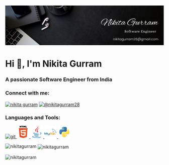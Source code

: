 ![logo](https://github.com/nikitagurram/nikitagurram/blob/main/Black%20Minimalist%20Corporate%20Professional%20Profile%20LinkedIn%20Banner%20(1).png)
<h1 align="left">Hi 👋, I'm Nikita Gurram</h1>
<h3 align="left">A passionate Software Engineer from India</h3>

<h3 align="left">Connect with me:</h3>
<p align="left">
<a href="https://linkedin.com/in/nikita gurram" target="blank"><img align="center" src="https://raw.githubusercontent.com/rahuldkjain/github-profile-readme-generator/master/src/images/icons/Social/linked-in-alt.svg" alt="nikita gurram" height="30" width="40" /></a>
<a href="https://www.hackerrank.com/@nikitagurram28" target="blank"><img align="center" src="https://raw.githubusercontent.com/rahuldkjain/github-profile-readme-generator/master/src/images/icons/Social/hackerrank.svg" alt="@nikitagurram28" height="30" width="40" /></a>
</p>

<h3 align="left">Languages and Tools:</h3>
<p align="left">  <a href="https://git-scm.com/" target="_blank" rel="noreferrer"> <img src="https://www.vectorlogo.zone/logos/git-scm/git-scm-icon.svg" alt="git" width="40" height="40"/> </a> <a href="https://www.w3.org/html/" target="_blank" rel="noreferrer"> <img src="https://raw.githubusercontent.com/devicons/devicon/master/icons/html5/html5-original-wordmark.svg" alt="html5" width="40" height="40"/> </a> <a href="https://www.java.com" target="_blank" rel="noreferrer"> <img src="https://raw.githubusercontent.com/devicons/devicon/master/icons/java/java-original.svg" alt="java" width="40" height="40"/> </a> <a href="https://www.mysql.com/" target="_blank" rel="noreferrer"> <img src="https://raw.githubusercontent.com/devicons/devicon/master/icons/mysql/mysql-original-wordmark.svg" alt="mysql" width="40" height="40"/> </a> <a href="https://www.python.org" target="_blank" rel="noreferrer"> <img src="https://raw.githubusercontent.com/devicons/devicon/master/icons/python/python-original.svg" alt="python" width="40" height="40"/> </a> 
<p><img align="left" src="https://github-readme-stats.vercel.app/api/top-langs?username=nikitagurram&show_icons=true&locale=en&layout=compact" alt="nikitagurram" /></p>

<p>&nbsp;<img align="center" src="https://github-readme-stats.vercel.app/api?username=nikitagurram&show_icons=true&locale=en" alt="nikitagurram" /></p>

<p><img align="center" src="https://github-readme-streak-stats.herokuapp.com/?user=nikitagurram&" alt="nikitagurram" /></p>
